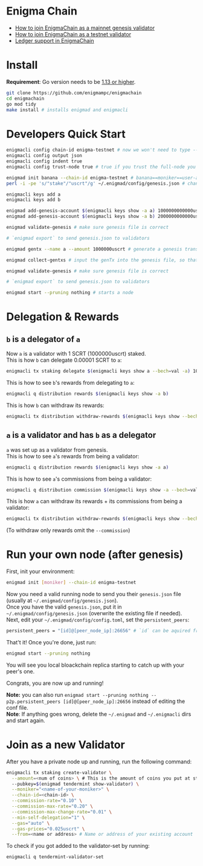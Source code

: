 # Enigma Chain

- [How to join EnigmaChain as a mainnet genesis validator](docs/genesis-validator-mainnet.md)
- [How to join EnigmaChain as a testnet validator](docs/validator-testnet.md)
- [Ledger support in EnigmaChain](docs/Ledger.md)

# Install

**Requirement**: Go version needs to be [1.13 or higher](https://golang.org/dl/).

```bash
git clone https://github.com/enigmampc/enigmachain
cd enigmachain
go mod tidy
make install # installs enigmad and enigmacli
```

# Developers Quick Start

```bash
enigmacli config chain-id enigma-testnet # now we won't need to type --chain-id enigma-testnet every time
enigmacli config output json
enigmacli config indent true
enigmacli config trust-node true # true if you trust the full-node you are connecting to, false otherwise

enigmad init banana --chain-id enigma-testnet # banana==moniker==user-agent of this node
perl -i -pe 's/"stake"/"uscrt"/g' ~/.enigmad/config/genesis.json # change the default staking denom from stake to uscrt

enigmacli keys add a
enigmacli keys add b

enigmad add-genesis-account $(enigmacli keys show -a a) 1000000000000uscrt # 1 SCRT == 10^6 uSCRT
enigmad add-genesis-account $(enigmacli keys show -a b) 2000000000000uscrt # 1 SCRT == 10^6 uSCRT

enigmad validate-genesis # make sure genesis file is correct

# `enigmad export` to send genesis.json to validators

enigmad gentx --name a --amount 1000000uscrt # generate a genesis transaction - this makes a a validator on genesis which stakes 1000000uscrt (1 SCRT)

enigmad collect-gentxs # input the genTx into the genesis file, so that the chain is aware of the validators

enigmad validate-genesis # make sure genesis file is correct

# `enigmad export` to send genesis.json to validators

enigmad start --pruning nothing # starts a node
```

# Delegation & Rewards

## `b` is a delegator of `a`

Now `a` is a validator with 1 SCRT (1000000uscrt) staked.  
This is how `b` can delegate 0.00001 SCRT to `a`:

```bash
enigmacli tx staking delegate $(enigmacli keys show a --bech=val -a) 10uscrt --from b
```

This is how to see `b`'s rewards from delegating to `a`:

```bash
enigmacli q distribution rewards $(enigmacli keys show -a b)
```

This is how `b` can withdraw its rewards:

```bash
enigmacli tx distribution withdraw-rewards $(enigmacli keys show --bech=val -a a) --from b
```

## `a` is a validator and has `b` as a delegator

`a` was set up as a validator from genesis.  
This is how to see `a`'s rewards from being a validator:

```bash
enigmacli q distribution rewards $(enigmacli keys show -a a)
```

This is how to see `a`'s commissions from being a validator:

```bash
enigmacli q distribution commission $(enigmacli keys show -a --bech=val a)
```

This is how `a` can withdraw its rewards + its commissions from being a validator:

```bash
enigmacli tx distribution withdraw-rewards $(enigmacli keys show --bech=val -a a) --from a --commission
```

(To withdraw only rewards omit the `--commission`)

# Run your own node (after genesis)

First, init your environment:

```bash
enigmad init [moniker] --chain-id enigma-testnet
```

Now you need a valid running node to send you their `genesis.json` file (usually at `~/.enigmad/config/genesis.json`).  
Once you have the valid `genesis.json`, put it in `~/.enigmad/config/genesis.json` (overwrite the existing file if needed).  
Next, edit your `~/.enigmad/config/config.toml`, set the `persistent_peers`:

```bash
persistent_peers = "[id]@[peer_node_ip]:26656" # `id` can be aquired from your first peer by running `enigmacli status`
```

That't it! Once you're done, just run:

```bash
enigmad start --pruning nothing
```

You will see you local bloackchain replica starting to catch up with your peer's one.

Congrats, you are now up and running!

**Note:** you can also run `enigmad start --pruning nothing --p2p.persistent_peers [id]@[peer_node_ip]:26656` instead of editing the conf file.  
**Note**: If anything goes wrong, delete the `~/.enigmad` and `~/.enigmacli` dirs and start again.

# Join as a new Validator

After you have a private node up and running, run the following command:

```bash
enigmacli tx staking create-validator \
  --amount=<num of coins> \ # This is the amount of coins you put at stake. i.e. 100000uscrt
  --pubkey=$(enigmad tendermint show-validator) \
  --moniker="<name-of-your-moniker>" \
  --chain-id=<chain-id> \
  --commission-rate="0.10" \
  --commission-max-rate="0.20" \
  --commission-max-change-rate="0.01" \
  --min-self-delegation="1" \
  --gas="auto" \
  --gas-prices="0.025uscrt" \
  --from=<name or address> # Name or address of your existing account
```

To check if you got added to the validator-set by running:

```bash
enigmacli q tendermint-validator-set
```
